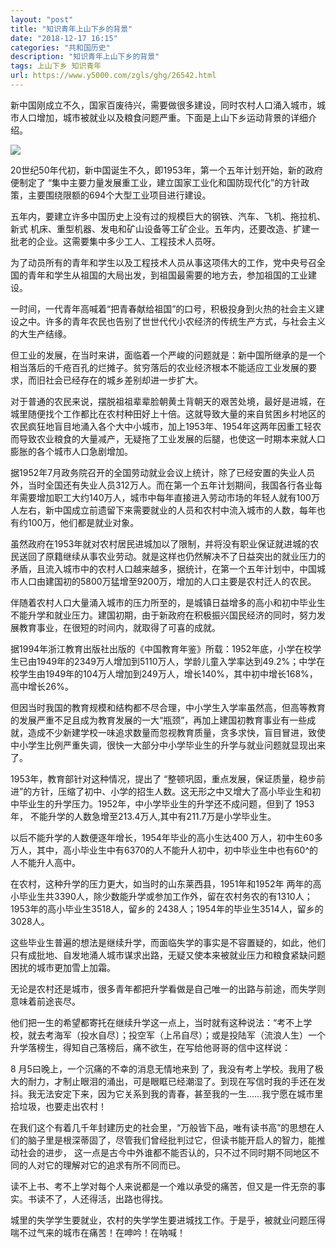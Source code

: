 ```yaml
---
layout: "post"
title: "知识青年上山下乡的背景"
date: "2018-12-17 16:15"
categories: "共和国历史"
description: "知识青年上山下乡的背景"
tags: 上山下乡 知识青年
url: https://www.y5000.com/zgls/ghg/26542.html
---
```






新中国刚成立不久，国家百废待兴，需要做很多建设，同时农村人口涌入城市，城市人口增加，城市被就业以及粮食问题严重。下面是上山下乡运动背景的详细介绍。

![](https://img.y5000.com/uploads/allimg/171201/13-1G20109222a43.jpg)

20世纪50年代初，新中国诞生不久，即1953年，第一个五年计划开始，新的政府便制定了
“集中主要力量发展重工业，建立国家工业化和国防现代化”的方针政策，主要围绕限额的694个大型工业项目进行建设。

五年内，要建立许多中国历史上没有过的规模巨大的钢铁、汽车、飞机、拖拉机、新式
机床、重型机器、发电和矿山设备等工矿企业。五年内，还要改造、扩建一批老的企业。这需要集中多少工人、工程技术人员呀。

为了动员所有的青年和学生以及工程技术人员从事这项伟大的工作，党中央号召全国的青年和学生从祖国的大局出发，到祖国最需要的地方去，参加祖国的工业建设。

一时间，一代青年高喊着“把青春献给祖国”的口号，积极投身到火热的社会主义建设之中。许多的青年农民也告别了世世代代小农经济的传统生产方式，与社会主义的大生产结缘。

但工业的发展，在当时来讲，面临着一个严峻的问题就是：新中国所继承的是一个相当落后的千疮百孔的烂摊子。贫穷落后的农业经济根本不能适应工业发展的要求，而旧社会已经存在的城乡差别却进一步扩大。

对于普通的农民来说，摆脱祖祖辈辈脸朝黄土背朝天的艰苦处境，最好是进城，在城里随便找个工作都比在农村种田好上十倍。这就导致大量的来自贫困乡村地区的农民疯狂地盲目地涌入各个大中小城市，加上1953年、1954年这两年因重工轻农而导致农业粮食的大量减产，无疑拖了工业发展的后腿，也使这一时期本来就人口膨胀的各个城市人口急剧增加。

据1952年7月政务院召开的全国劳动就业会议上统计，除了已经安置的失业人员外，当时全国还有失业人员312万人。而在第一个五年计划期间，我国各行各业每年需要增加职工大约140万人，城市中每年直接进入劳动市场的年轻人就有100万人左右，新中国成立前遗留下来需要就业的人员和农村中流入城市的人数，每年也有约100万，他们都是就业对象。

虽然政府在1953年就对农村居民进城加以了限制，并将没有职业保证就进城的农民送回了原籍继续从事农业劳动。就是这样也仍然解决不了日益突出的就业压力的矛盾，且流入城市中的农村人口越来越多，据统计，在第一个五年计划中，中国城市人口由建国初的5800万猛增至9200万，增加的人口主要是农村迁人的农民。

伴随着农村人口大量涌入城市的压力所至的，是城镇日益增多的高小和初中毕业生不能升学和就业压力。建国初期，由于新政府在积极振兴国民经济的同时，努力发展教育事业，在很短的时间内，就取得了可喜的成就。

据1994年浙江教育出版社出版的《中国教育年鉴》所载：1952年底，小学在校学生已由1949年的2349万人增加到5110万人，学龄儿童入学率达到49.2%；中学在校学生由1949年的104万人增加到249万人，增长140%，其中初中增长168%，高中增长26%。

但因当时我国的教育规模和结构都不尽合理，中小学生入学率虽然高，但高等教育的发展严重不足且成为教育发展的一大“瓶颈”，再加上建国初教育事业有一些成就，造成不少新建学校一味追求数量而忽视教育质量，贪多求快，盲目冒进，致使中小学生比例严重失调，很快一大部分中小学毕业生的升学与就业问题就显现出来了。

1953年，教育部针对这种情况，提出了
“整顿巩固，重点发展，保证质量，稳步前进”的方针，压缩了初中、小学的招生人数。这无形之中又增大了高小毕业生和初中毕业生的升学压力。1952年，中小学毕业生的升学还不成问题，但到了
1953年， 不能升学的人数急增至213.4万人,其中有211.7万是小学毕业生。

以后不能升学的人数便逐年增长，1954年毕业的高小生达400
万人，初中生60多万人，其中，高小毕业生中有6370的人不能升人初中，初中毕业生中也有60^的人不能升人高中。

在农村，这种升学的压力更大，如当时的山东莱西县，1951年和1952年
两年的高小毕业生共3390人，除少数能升学或参加工作外，留在农村务农的有1310人；1953年的高小毕业生3518人，留乡的
2438人；1954年的毕业生3514人，留乡的3028人。

这些毕业生普遍的想法是继续升学，而面临失学的事实是不容置疑的，如此，他们只有成批地、自发地涌人城市谋求出路，无疑又使本来被就业压力和粮食紧缺问题困扰的城市更加雪上加霜。

无论是农村还是城市，很多青年都把升学看做是自己唯一的出路与前途，而失学则意味着前途丧尽。

他们把一生的希望都寄托在继续升学这一点上，当时就有这种说法：“考不上学校，就去考海军（投水自尽〕；投空军（上吊自尽）；或是投陆军（流浪人生）一个升学落榜生，得知自己落榜后，痛不欲生，在写给他哥哥的信中这样说：

8 月5曰晚上，一个沉痛的不幸的消息无情地来到
了，我没有考上学校。我用了极大的耐力，才制止眼泪的涌出，可是眼眶已经潮湿了。到现在写信时我的手还在发抖。我无法安定下来，因为它关系到我的青春，甚至我的一生……我宁愿在城市里拾垃圾，也要走出农村！

在我们这个有着几千年封建历史的社会里，“万般皆下品，唯有读书高”的思想在人们的脑子里是根深蒂固了，尽管我们曾经批判过它，但读书能开启人的智力，能推动社会的进步，
这一点是古今中外谁都不能否认的，只不过不同时期不同地区不同的人对它的理解对它的追求有所不同而已。

读不上书、考不上学对每个人来说都是一个难以承受的痛苦，但又是一件无奈的事实。书读不了，人还得活，出路也得找。

城里的失学学生要就业，农村的失学学生要进城找工作。于是乎，被就业问题压得喘不过气来的城市在痛苦！在呻吟！在呐喊！
